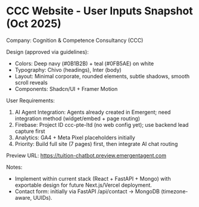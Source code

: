 # CCC Website - User Inputs Snapshot (Oct 2025)

Company: Cognition & Competence Consultancy (CCC)

Design (approved via guidelines):
- Colors: Deep navy (#0B1B2B) + teal (#0FB5AE) on white
- Typography: Chivo (headings), Inter (body)
- Layout: Minimal corporate, rounded elements, subtle shadows, smooth scroll reveals
- Components: Shadcn/UI + Framer Motion

User Requirements:
1) AI Agent Integration: Agents already created in Emergent; need integration method (widget/embed + page routing)
2) Firebase: Project ID ccc-pte-ltd (no web config yet); use backend lead capture first
3) Analytics: GA4 + Meta Pixel placeholders initially
4) Priority: Build full site (7 pages) first, then integrate AI chat routing

Preview URL: https://tuition-chatbot.preview.emergentagent.com

Notes:
- Implement within current stack (React + FastAPI + Mongo) with exportable design for future Next.js/Vercel deployment.
- Contact form: initially via FastAPI /api/contact -> MongoDB (timezone-aware, UUIDs).